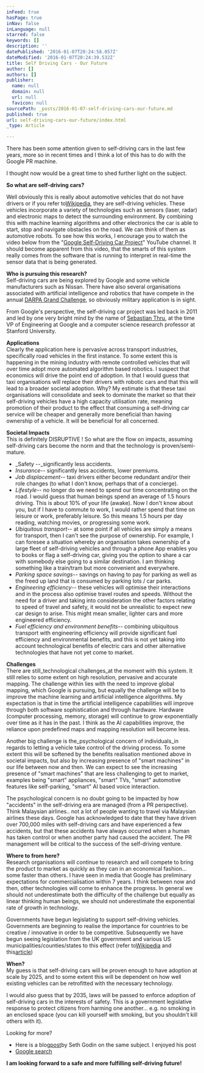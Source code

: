 ```yaml
---
inFeed: true
hasPage: true
inNav: false
inLanguage: null
starred: false
keywords: []
description: ''
datePublished: '2016-01-07T20:24:58.057Z'
dateModified: '2016-01-07T20:24:39.532Z'
title: Self Driving Cars - Our Future
author: []
authors: []
publisher:
  name: null
  domain: null
  url: null
  favicon: null
sourcePath: _posts/2016-01-07-self-driving-cars-our-future.md
published: true
url: self-driving-cars-our-future/index.html
_type: Article

---
```

There has been some attention given to self-driving cars in the last few years, more so in recent times and I think a lot of this has to do with the Google PR machine.

I thought now would be a great time to shed further light on the subject.

**So what are self-driving cars?**

Well obviously this is really about automotive vehicles that do not have drivers or if you refer to[Wikipedia][0], they are self-driving vehicles. These vehicles incorporate a variety of technologies such as sensors (laser, radar) and electronic maps to detect the surrounding environment. By combining this with machine learning algorithms and other electronics the car is able to start, stop and navigate obstacles on the road. We can think of them as automotive robots. To see how this works, I encourage you to watch the video below from the "[Google Self-Driving Car Project][1]" YouTube channel. It should become apparent from this video, that the smarts of this system really comes from the software that is running to interpret in real-time the sensor data that is being generated.

**Who is pursuing this research?**  
Self-driving cars are being explored by Google and some vehicle manufacturers such as Nissan. There have also several organisations associated with artificial intelligence and robotics that have compete in the annual [DARPA Grand Challenge][2], so obviously military application is in sight.

From Google's perspective, the self-driving car project was led back in 2011 and led by one very bright mind by the name of [Sebastian Thru][3], at the time VP of Engineering at Google and a computer science research professor at Stanford University.

**Applications**  
Clearly the application here is pervasive across transport industries, specifically road vehicles in the first instance. To some extent this is happening in the mining industry with remote controlled vehicles that will over time adopt more automated algorithm based robotics. I suspect that economics will drive the point end of adoption. In that I would guess that taxi organisations will replace their drivers with robotic cars and that this will lead to a broader societal adoption. Why? My estimate is that these taxi organisations will consolidate and seek to dominate the market so that their self-driving vehicles have a high capacity utilisation rate, meaning promotion of their product to the effect that consuming a self-driving car service will be cheaper and generally more beneficial than having ownership of a vehicle. It will be beneficial for all concerned.

**Societal Impacts**  
This is definitely DISRUPTIVE !   So what are the flow on impacts, assuming self-driving cars become the norm and that the technology is proven/semi-mature.

* _Safety --_significantly less accidents.
* _Insurance_-- significantly less accidents, lower premiums.
* _Job displacement_-- taxi drivers either become redundant and/or their role changes (to what I don't know, perhaps that of a concierge).
* _Lifestyle_-- no longer do we need to spend our time concentrating on the road. I would guess that human beings spend an average of 1.5 hours driving. This is about 10% of your life (awake). Now I don't know about you, but if I have to commute to work, I would rather spend that time on leisure or work, preferably leisure. So this means 1.5 hours per day reading, watching movies, or progressing some work.
* _Ubiquitous transport_-- at some point if all vehicles are simply a means for transport, then I can't see the purpose of ownership. For example, I can foresee a situation whereby an organisation takes ownership of a large fleet of self-driving vehicles and through a phone App enables you to books or flag a self-driving car, giving you the option to share a car with somebody else going to a similar destination. I am thinking something like a train/tram but more convenient and everywhere.
* _Parking space savings_-- savings on having to pay for parking as well as the freed up land that is consumed by parking lots / car parks.
* _Engineering efficiency_-- these vehicles will optimise their interactions and in the process also optimise travel routes and speeds. Without the need for a driver and taking into consideration the other factors relating to speed of travel and safety, it would not be unrealistic to expect new car design to arise. This might mean smaller, lighter cars and more engineered efficiency.
* _Fuel efficiency and environment benefits_-- combining ubiquitous transport with engineering efficiency will provide significant fuel efficiency and environmental benefits, and this is not yet taking into account technological benefits of electric cars and other alternative technologies that have not yet come to market.

**Challenges**  
There are still_technological challenges_at the moment with this system. It still relies to some extent on high resolution, pervasive and accurate mapping. The challenge within lies with the need to improve global mapping, which Google is pursuing, but equally the challenge will be to improve the machine learning and artificial intelligence algorithms. My expectation is that in time the artificial intelligence capabilities will improve through both software sophistication and through hardware. Hardware (computer processing, memory, storage) will continue to grow exponentially over time as it has in the past. I think as the AI capabilities improve, the reliance upon predefined maps and mapping resolution will become less.

Another big challenge is the_psychological concern of individuals_in regards to letting a vehicle take control of the driving process. To some extent this will be softened by the benefits realisation mentioned above in societal impacts, but also by increasing presence of "smart machines" in our life between now and then. We can expect to see the increasing presence of "smart machines" that are less challenging to get to market, examples being "smart" appliances, "smart" TVs, "smart" automotive features like self-parking, "smart" AI based voice interaction.

The psychological concern is no doubt going to be impacted by how "accidents" in the self-driving era are managed (from a PR perspective). Think Malaysian airlines.. not a lot of people wanting to travel via Malaysian airlines these days. Google has acknowledged to date that they have driven over 700,000 miles with self-driving cars and have experienced a few accidents, but that these accidents have always occurred when a human has taken control or when another party had caused the accident. The PR management will be critical to the success of the self-driving venture.

**Where to from here?**  
Research organisations will continue to research and will compete to bring the product to market as quickly as they can in an economical fashion... some faster than others. I have seen in media that Google has preliminary expectations for commercialisation within 7 years. I think between now and then, other technologies will come to enhance the progress. In general we should not underestimate both the difficulty of the challenge but equally as linear thinking human beings, we should not underestimate the exponential rate of growth in technology.

Governments have begun legislating to support self-driving vehicles. Governments are beginning to realise the importance for countries to be creative / innovative in order to be competitive. Subsequently we have begun seeing legislation from the UK government and various US municipalities/counties/states to this effect (refer to[Wikipedia][4] and this[article][5])

**When?**  
My guess is that self-driving cars will be proven enough to have adoption at scale by 2025, and to some extent this will be dependent on how well existing vehicles can be retrofitted with the necessary technology.

I would also guess that by 2035, laws will be passed to enforce adoption of self-driving cars in the interests of safety. This is a government legislative response to protect citizens from harming one another... e.g. no smoking in an enclosed space (you can kill yourself with smoking, but you shouldn't kill others with it).

Looking for more?

* Here is a blog[post][6]by Seth Godin on the same subject. I enjoyed his post
* [Google search][7]

**I am looking forward to a safe and more fulfilling self-driving future!**

[0]: http://en.wikipedia.org/wiki/Google_driverless_car
[1]: https://www.youtube.com/watch?v=TsaES--OTzM&list=PLc2496NnT82vRe1dXzsfK1gsFiGEu_ty8
[2]: http://en.wikipedia.org/wiki/DARPA_Grand_Challenge
[3]: http://en.wikipedia.org/wiki/Sebastian_Thrun
[4]: http://en.wikipedia.org/wiki/Google_driverless_car#Commercialization
[5]: http://www.11alive.com/story/news/local/fayetteville/2014/07/28/fayette-official-we-will-try-out-driverless-car/13300935/
[6]: http://sethgodin.typepad.com/seths_blog/2014/07/the-self-driving-reset.html
[7]: https://www.google.com.au/webhp?sourceid=chrome-instant&ion=1&espv=2&ie=UTF-8#q=self%20driving%20cars
